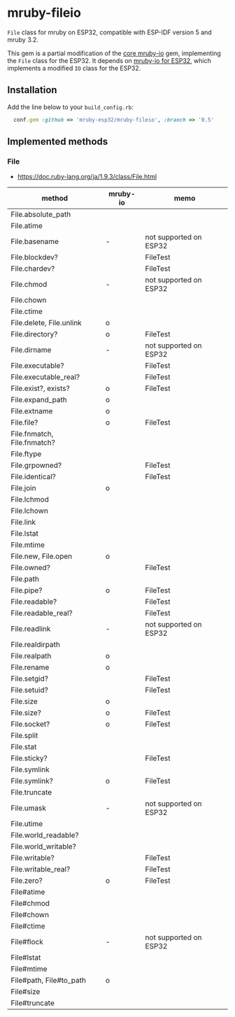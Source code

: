 mruby-fileio
========

`File` class for mruby on ESP32, compatible with ESP-IDF version 5 and mruby 3.2.

This gem is a partial modification of the [core mruby-io](https://github.com/mruby/mruby/tree/master/mrbgems/mruby-io) gem, implementing the `File` class for the ESP32. It depends on [mruby-io for ESP32](https://github.com/mruby-esp32/mruby-io/tree/0.5), which implements a modified `IO` class for the ESP32.

## Installation
Add the line below to your `build_config.rb`:

```ruby
  conf.gem :github => 'mruby-esp32/mruby-fileio', :branch => '0.5'
```

## Implemented methods

### File

- <https://doc.ruby-lang.org/ja/1.9.3/class/File.html>

| method                      | mruby-io | memo     |
|-----------------------------|----------|----------|
| File.absolute_path          |          |          |
| File.atime                  |          |          |
| File.basename               | -        | not supported on ESP32 |
| File.blockdev?              |          | FileTest |
| File.chardev?               |          | FileTest |
| File.chmod                  | -        | not supported on ESP32 |
| File.chown                  |          |          |
| File.ctime                  |          |          |
| File.delete, File.unlink    | o        |          |
| File.directory?             | o        | FileTest |
| File.dirname                | -        | not supported on ESP32 |
| File.executable?            |          | FileTest |
| File.executable_real?       |          | FileTest |
| File.exist?, exists?        | o        | FileTest |
| File.expand_path            | o        |          |
| File.extname                | o        |          |
| File.file?                  | o        | FileTest |
| File.fnmatch, File.fnmatch? |          |          |
| File.ftype                  |          |          |
| File.grpowned?              |          | FileTest |
| File.identical?             |          | FileTest |
| File.join                   | o        |          |
| File.lchmod                 |          |          |
| File.lchown                 |          |          |
| File.link                   |          |          |
| File.lstat                  |          |          |
| File.mtime                  |          |          |
| File.new, File.open         | o        |          |
| File.owned?                 |          | FileTest |
| File.path                   |          |          |
| File.pipe?                  | o        | FileTest |
| File.readable?              |          | FileTest |
| File.readable_real?         |          | FileTest |
| File.readlink               | -        | not supported on ESP32 |
| File.realdirpath            |          |          |
| File.realpath               | o        |          |
| File.rename                 | o        |          |
| File.setgid?                |          | FileTest |
| File.setuid?                |          | FileTest |
| File.size                   | o        |          |
| File.size?                  | o        | FileTest |
| File.socket?                | o        | FileTest |
| File.split                  |          |          |
| File.stat                   |          |          |
| File.sticky?                |          | FileTest |
| File.symlink                |          |          |
| File.symlink?               | o        | FileTest |
| File.truncate               |          |          |
| File.umask                  | -        | not supported on ESP32 |
| File.utime                  |          |          |
| File.world_readable?        |          |          |
| File.world_writable?        |          |          |
| File.writable?              |          | FileTest |
| File.writable_real?         |          | FileTest |
| File.zero?                  | o        | FileTest |
| File#atime                  |          |          |
| File#chmod                  |          |          |
| File#chown                  |          |          |
| File#ctime                  |          |          |
| File#flock                  | -        | not supported on ESP32 |
| File#lstat                  |          |          |
| File#mtime                  |          |          |
| File#path, File#to_path     | o        |          |
| File#size                   |          |          |
| File#truncate               |          |          |
